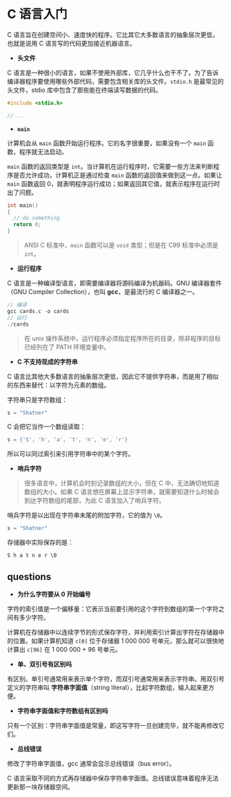# C 语言入门

C 语言旨在创建空间小、速度快的程序。它比其它大多数语言的抽象层次更低，也就是说用 C 语言写的代码更加接近机器语言。

- **头文件**

C 语言是一种很小的语言，如果不使用外部库，它几乎什么也干不了。为了告诉编译器程序要使用哪些外部代码，需要包含相关库的头文件。`stdio.h` 是最常见的头文件，stdio 库中包含了那些能在终端读写数据的代码。

```c
#include <stdio.h>

// ...
```

- **`main`**

计算机会从 `main` 函数开始运行程序。它的名字很重要，如果没有一个 `main` 函数，程序就无法启动。

`main` 函数的返回类型是 `int`。当计算机在运行程序时，它需要一些方法来判断程序是否允许成功，计算机正是通过检查 `main` 函数的返回值来做到这一点。如果让 `main` 函数返回 0，就表明程序运行成功；如果返回其它值，就表示程序在运行时出了问题。

```c
int main()
{
  // do something
  return 0;
}
```

> ANSI C 标准中，`main` 函数可以是 `void` 类型；但是在 C99 标准中必须是 `int`。

- **运行程序**

C 语言是一种编译型语言，即需要编译器将源码编译为机器码。GNU 编译器套件（GNU Compiler Collection），也叫 **gcc**，是最流行的 C 编译器之一。

```c
// 编译
gcc cards.c -o cards
// 运行
./cards
```

> 在 unix 操作系统中，运行程序必须指定程序所在的目录，除非程序的目标已经列在了 PATH 环境变量中。

- **C 不支持现成的字符串**

C 语言比其他大多数语言的抽象层次更低，因此它不提供字符串，而是用了相似的东西来替代：以字符为元素的数组。

字符串只是字符数组：

```c
s = "Shatner"
```

C 会把它当作一个数组读取：

```c
s = {'S', 'h', 'a', 't', 'n', 'e', 'r'}
```

所以可以同过索引来引用字符串中的某个字符。

- **哨兵字符**

> 很多语言中，计算机会时刻记录数组的大小，但在 C 中，无法确切地知道数组的大小。如果 C 语言想在屏幕上显示字符串，就需要知道什么时候会到达字符数组的尾部，为此 C 语言加入了哨兵字符。

哨兵字符是以出现在字符串末尾的附加字符，它的值为 `\0`。

```c
s = "Shatner"
```

存储器中实际保存的是：

```
S h a t n e r \0
```

## questions

- **为什么字符要从 0  开始编号**

字符的索引值是一个偏移量：它表示当前要引用的这个字符到数组的第一个字符之间有多少字符。

计算机在存储器中以连续字节的形式保存字符，并利用索引计算出字符在存储器中的位置。如果计算机知道 `c[0]` 位于存储器 1 000 000 号单元，那么就可以很快地计算出 `c[96]` 在 1 000 000 + 96 号单元。

- **单、双引号有区别吗**

有区别。单引号通常用来表示单个字符，而双引号通常用来表示字符串。用双引号定义的字符串叫 **字符串字面值**（string literal），比起字符数组，输入起来更方便。

- **字符串字面值和字符数组有区别吗**

只有一个区别：字符串字面值是常量，即这写字符一旦创建完毕，就不能再修改它们。

- **总线错误**

修改了字符串字面值，gcc 通常会显示总线错误（bus error）。

C 语言采取不同的方式再存储器中保存字符串字面值。总线错误意味着程序无法更新那一块存储器空间。
